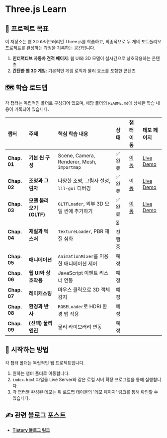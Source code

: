 # Three.js Learn

## 🎯 프로젝트 목표

이 저장소는 웹 3D 라이브러리인 Three.js를 학습하고, 최종적으로 두 개의 포트폴리오 프로젝트를 완성하는 과정을 기록하는 공간입니다.

1.  **인터랙티브 자동차 견적 페이지**: 웹 UI와 3D 모델이 실시간으로 상호작용하는 콘텐츠
2.  **간단한 웹 3D 게임**: 기본적인 게임 로직과 물리 요소를 포함한 콘텐츠

## 🗺️ 학습 로드맵

각 챕터는 독립적인 폴더로 구성되어 있으며, 해당 폴더의 `README.md`에 상세한 학습 내용이 기록되어 있습니다.

| 챕터 | 주제 | 핵심 학습 내용 | 상태 | 챕터 이동 | 데모 페이지 |
| :--- | :--- | :--- | :--- | :--- | :--- |
| **Chap. 01** | **기본 씬 구성** | Scene, Camera, Renderer, Mesh, `importmap` | ✅ 완료 | [이동](https://github.com/sgho0915/threejs-learn/tree/master/01-basic-scene) | [Live Demo](https://sgho0915.github.io/threejs-learn/01-basic-scene/) |
| **Chap. 02** | **조명과 그림자** | 다양한 조명, 그림자 설정, `lil-gui` 디버깅 | ✅ 완료 | [이동](https://github.com/sgho0915/threejs-learn/tree/master/02-lights-shadow-control) | [Live Demo](https://sgho0915.github.io/threejs-learn/02-lights-shadow-control/) |
| **Chap. 03** | **모델 불러오기 (GLTF)** | `GLTFLoader`, 외부 3D 모델 씬에 추가하기 | ✅ 완료 | [이동](https://github.com/sgho0915/threejs-learn/tree/master/03-model-loader) | [Live Demo](https://sgho0915.github.io/threejs-learn/03-model-loader/) |
| **Chap. 04** | **재질과 텍스처** | `TextureLoader`, PBR 재질 심화 | ⏳ 진행중 |||
| **Chap. 05** | **애니메이션** | `AnimationMixer`를 이용한 애니메이션 제어 | 예정 |||
| **Chap. 06** | **웹 UI와 상호작용** | JavaScript 이벤트 리스너 연동 | 예정 |||
| **Chap. 07** | **레이캐스팅** | 마우스 클릭으로 3D 객체 감지 | 예정 |||
| **Chap. 08** | **환경과 반사** | `RGBELoader`로 HDRI 환경 맵 적용 | 예정 |||
| **Chap. 09** | **(선택) 물리 엔진** | 물리 라이브러리 연동 | 예정 |||

## 🚀 시작하는 방법

각 챕터 폴더는 독립적인 웹 프로젝트입니다.

1.  원하는 챕터 폴더로 이동합니다.
2.  `index.html` 파일을 Live Server와 같은 로컬 서버 확장 프로그램을 통해 실행합니다.
3.  각 챕터별 완성된 데모는 위 로드맵 테이블의 '데모 페이지' 링크를 통해 확인할 수 있습니다.

## ✍️ 관련 블로그 포스트

  - **[Tistory 블로그 링크](https://itgongbu.tistory.com/category/%EA%B0%9C%EB%B0%9C/Three.js)**

